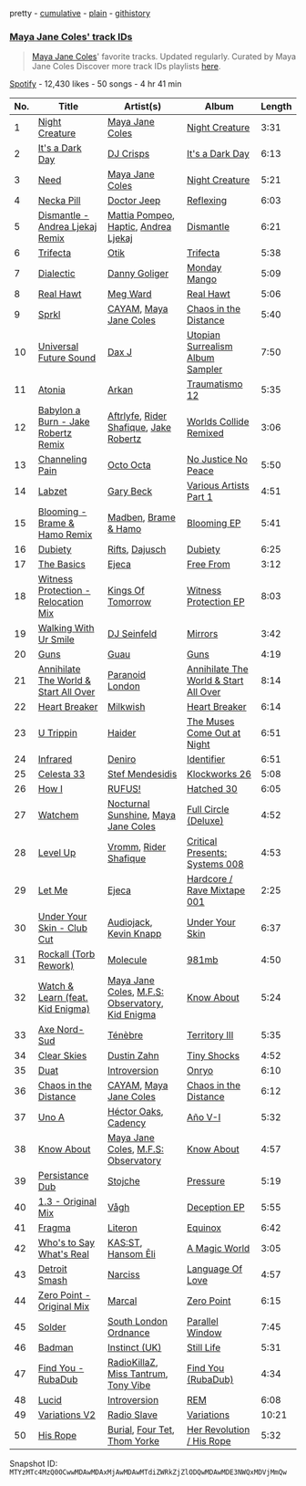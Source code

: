 pretty - [cumulative](/playlists/cumulative/37i9dQZF1DWZkxJwAfCZA3.md) - [plain](/playlists/plain/37i9dQZF1DWZkxJwAfCZA3) - [githistory](https://github.githistory.xyz/mackorone/spotify-playlist-archive/blob/main/playlists/plain/37i9dQZF1DWZkxJwAfCZA3)

### [Maya Jane Coles' track IDs](https://open.spotify.com/playlist/37i9dQZF1DWZkxJwAfCZA3)

> <a href="spotify:artist:6TshTCYwh9ySzOO6Jy4Ux2"> Maya Jane Coles</a>' favorite tracks\. Updated regularly\. Curated by Maya Jane Coles Discover more track IDs playlists <a href="spotify:genre:track\_id">here</a>.

[Spotify](https://open.spotify.com/user/spotify) - 12,430 likes - 50 songs - 4 hr 41 min

| No. | Title | Artist(s) | Album | Length |
|---|---|---|---|---|
| 1 | [Night Creature](https://open.spotify.com/track/5MuUzPDNWyx1om4weXR6vB) | [Maya Jane Coles](https://open.spotify.com/artist/6TshTCYwh9ySzOO6Jy4Ux2) | [Night Creature](https://open.spotify.com/album/2jye5HOLZkOmO2p97B3fgU) | 3:31 |
| 2 | [It's a Dark Day](https://open.spotify.com/track/6vmb3xoRlhN1jc9hX2nLJD) | [DJ Crisps](https://open.spotify.com/artist/0rgmU5SJvHMWARMPDL6b80) | [It's a Dark Day](https://open.spotify.com/album/1aFm8MdagUI5VYtJHYZ0rl) | 6:13 |
| 3 | [Need](https://open.spotify.com/track/54hUH7dN3z9FphmVtYmAQE) | [Maya Jane Coles](https://open.spotify.com/artist/6TshTCYwh9ySzOO6Jy4Ux2) | [Night Creature](https://open.spotify.com/album/2jye5HOLZkOmO2p97B3fgU) | 5:21 |
| 4 | [Necka Pill](https://open.spotify.com/track/7mZomWGAbL7EX7eLmQDWUZ) | [Doctor Jeep](https://open.spotify.com/artist/1vBAyx7wNfBDrAmWsGDRdA) | [Reflexing](https://open.spotify.com/album/5VJDthG2gw2dK9crIivZg5) | 6:03 |
| 5 | [Dismantle \- Andrea Ljekaj Remix](https://open.spotify.com/track/0PLaRECDbA8HraLRyFSomc) | [Mattia Pompeo](https://open.spotify.com/artist/7iOxwgFvxljC089yhrvKvE), [Haptic](https://open.spotify.com/artist/1asA1GU6YiNGNqogpjCjr8), [Andrea Ljekaj](https://open.spotify.com/artist/14snAUWcjIpqqnA1pHZaHh) | [Dismantle](https://open.spotify.com/album/1ocYdadCXBPiD67iv7pbWw) | 6:21 |
| 6 | [Trifecta](https://open.spotify.com/track/5CkcQNihN5J4lcDYAcbTPn) | [Otik](https://open.spotify.com/artist/6yvENIf7GmNwYnspB8UCpB) | [Trifecta](https://open.spotify.com/album/2icTuxL1jz7zgxUJKhnMKG) | 5:38 |
| 7 | [Dialectic](https://open.spotify.com/track/1nUfRrP72sNUK9tZXKIUUe) | [Danny Goliger](https://open.spotify.com/artist/58hwRYvd98tYQPesSo9bHi) | [Monday Mango](https://open.spotify.com/album/3XhDiyHzmSkeYanjv1zGIc) | 5:09 |
| 8 | [Real Hawt](https://open.spotify.com/track/7s12v8WY72vTwpbBGjCrN3) | [Meg Ward](https://open.spotify.com/artist/2mD3jEYpdABPmYGMkwIp8s) | [Real Hawt](https://open.spotify.com/album/1xBgHCOPvBXxdLPteOGr0w) | 5:06 |
| 9 | [Sprkl](https://open.spotify.com/track/1J9bBev3iEioXxcmhviEzx) | [CAYAM](https://open.spotify.com/artist/2aysJuzHqgXqkPJDwwB6a1), [Maya Jane Coles](https://open.spotify.com/artist/6TshTCYwh9ySzOO6Jy4Ux2) | [Chaos in the Distance](https://open.spotify.com/album/2n9l0wW4X2UI1jWyipbkxF) | 5:40 |
| 10 | [Universal Future Sound](https://open.spotify.com/track/4WOv3gcmyMcGDlnbN7PQEN) | [Dax J](https://open.spotify.com/artist/2zJJIWKT0LiwdxcwW9RajQ) | [Utopian Surrealism Album Sampler](https://open.spotify.com/album/47jv3feIZiGRmDJVnRoPmT) | 7:50 |
| 11 | [Atonia](https://open.spotify.com/track/4r8QRUSkgtoBQYRjhRX2Me) | [Arkan](https://open.spotify.com/artist/2cr1yLhEpDBjgc7o4dn2vH) | [Traumatismo 12](https://open.spotify.com/album/3TeCrp9S0gE3MB19c8MT7D) | 5:35 |
| 12 | [Babylon a Burn \- Jake Robertz Remix](https://open.spotify.com/track/0XiVeTc9Q4AONIkE916xMA) | [Aftrlyfe](https://open.spotify.com/artist/7mbw58Fb9n2Ng9v0F3gE6E), [Rider Shafique](https://open.spotify.com/artist/3Q0LSoV64A2FTwAFCzyDyq), [Jake Robertz](https://open.spotify.com/artist/3ZXVfURG8LY8OX4lY4SYhG) | [Worlds Collide Remixed](https://open.spotify.com/album/5wCom3NrqRHnWSidPku2Zz) | 3:06 |
| 13 | [Channeling Pain](https://open.spotify.com/track/0rdNHSO1pIkIZer895nvOm) | [Octo Octa](https://open.spotify.com/artist/2GH8Mzo3Ur1AdOnGUUpt17) | [No Justice No Peace](https://open.spotify.com/album/5oWXPHjjXF9OOZnWHyZOzJ) | 5:50 |
| 14 | [Labzet](https://open.spotify.com/track/6lFNz8vUroTmBxBSVOfkXL) | [Gary Beck](https://open.spotify.com/artist/1mUVjZFnDM8mHpi4fR2bPC) | [Various Artists Part 1](https://open.spotify.com/album/1V92q6FrPsmTtIsAeR9Bdn) | 4:51 |
| 15 | [Blooming \- Brame & Hamo Remix](https://open.spotify.com/track/0V0LuHEeOLczTGpPOJEVIO) | [Madben](https://open.spotify.com/artist/1Ky9YENYbC5XUBRGLQUZBY), [Brame & Hamo](https://open.spotify.com/artist/0GH3NHvWddE49Egn2D5aRg) | [Blooming EP](https://open.spotify.com/album/6irUDp1xFlAKOX9UHuEgwq) | 5:41 |
| 16 | [Dubiety](https://open.spotify.com/track/2hwBrj2PqhxgJoi0ccdHld) | [Rifts](https://open.spotify.com/artist/5vDHnSAgdtgDrKHWTfs2Q6), [Dajusch](https://open.spotify.com/artist/43eVCcB2JEmLmw5s4KktWz) | [Dubiety](https://open.spotify.com/album/1CvkLe07Vj3ttjw6u5cVtL) | 6:25 |
| 17 | [The Basics](https://open.spotify.com/track/7lUCUzwnOY0twtP8Nu8wyY) | [Ejeca](https://open.spotify.com/artist/0tSC9Vot7WlR1MsLBqQ9HX) | [Free From](https://open.spotify.com/album/77fs6DZ0Fy2LbsDuc9EpiP) | 3:12 |
| 18 | [Witness Protection \- Relocation Mix](https://open.spotify.com/track/18tkbTqvYZLjkAX3cW8RQu) | [Kings Of Tomorrow](https://open.spotify.com/artist/2b8d0BREA7r3nbVhD649yX) | [Witness Protection EP](https://open.spotify.com/album/0XRYknxhjpICYdW0U4vRSQ) | 8:03 |
| 19 | [Walking With Ur Smile](https://open.spotify.com/track/469tf6NgOf4nscrty0G9Us) | [DJ Seinfeld](https://open.spotify.com/artist/37YzpfBeFju8QRZ3g0Ha1Q) | [Mirrors](https://open.spotify.com/album/7FvnTARvgjUyWnUT0flUN7) | 3:42 |
| 20 | [Guns](https://open.spotify.com/track/60IzOczom5b0OCdryKqutH) | [Guau](https://open.spotify.com/artist/3B09YsVwUYEmbxDAHqJhvs) | [Guns](https://open.spotify.com/album/3wbk0LqWoZ0Azv7hp3iUlS) | 4:19 |
| 21 | [Annihilate The World & Start All Over](https://open.spotify.com/track/6B1Wi5Cu0V8dSlsu1o4i3T) | [Paranoid London](https://open.spotify.com/artist/0KyUH5WmspOhuIQAnw42Fb) | [Annihilate The World & Start All Over](https://open.spotify.com/album/1IvuaFYrXMgYehTdCuJUkj) | 8:14 |
| 22 | [Heart Breaker](https://open.spotify.com/track/4WVuuNGFq9CusXUdaviYPd) | [Milkwish](https://open.spotify.com/artist/1O50w1bZK5APgtWSD0qVjv) | [Heart Breaker](https://open.spotify.com/album/1UG9lHQS3y5z56owpsLlI1) | 6:14 |
| 23 | [U Trippin](https://open.spotify.com/track/10cj75OrGOzk9ACiG39CzQ) | [Haider](https://open.spotify.com/artist/7L7XkH1dMZGeedtOdYOVLF) | [The Muses Come Out at Night](https://open.spotify.com/album/6oklxHW7orD7EDYfSwO3Rh) | 6:51 |
| 24 | [Infrared](https://open.spotify.com/track/0SGiDqVr37ZzbKoHPtygJC) | [Deniro](https://open.spotify.com/artist/5OoDtYl4zYEnvAtFSxqf2W) | [Identifier](https://open.spotify.com/album/7qGpE1HoHANnQSeXnBVSsI) | 6:51 |
| 25 | [Celesta 33](https://open.spotify.com/track/5LiR4vN7hWQwv7OJKsfbj3) | [Stef Mendesidis](https://open.spotify.com/artist/0V2TzRR7BczSNMxDyCIL1J) | [Klockworks 26](https://open.spotify.com/album/30AmILfevLO4r5k7HAIMP1) | 5:08 |
| 26 | [How I](https://open.spotify.com/track/0Or359N2JTZz5wfy4Fyt45) | [RUFUS!](https://open.spotify.com/artist/42Ay6NrtRwtWHFbUBgmzOj) | [Hatched 30](https://open.spotify.com/album/4SNahl6SnPKSTIPPrCkj5J) | 6:05 |
| 27 | [Watchem](https://open.spotify.com/track/5V3Fl99ZzV7s9NBvjNM3W2) | [Nocturnal Sunshine](https://open.spotify.com/artist/1BiGjy3Kg99ZgL7E2Qb4Td), [Maya Jane Coles](https://open.spotify.com/artist/6TshTCYwh9ySzOO6Jy4Ux2) | [Full Circle \(Deluxe\)](https://open.spotify.com/album/1K91rH2qhN5jscP5pwtx3V) | 4:52 |
| 28 | [Level Up](https://open.spotify.com/track/5WKsMalbtNNg4BOhskDSQD) | [Vromm](https://open.spotify.com/artist/2GDXx20hz7WhCHcgrzfJ0S), [Rider Shafique](https://open.spotify.com/artist/3Q0LSoV64A2FTwAFCzyDyq) | [Critical Presents: Systems 008](https://open.spotify.com/album/0rB8B4OHu2ZU3NYhUh96Px) | 4:53 |
| 29 | [Let Me](https://open.spotify.com/track/4ccFlJTXL6aBG4XLz9Sbnz) | [Ejeca](https://open.spotify.com/artist/0tSC9Vot7WlR1MsLBqQ9HX) | [Hardcore / Rave Mixtape 001](https://open.spotify.com/album/6i1UgV4xgOQV7mniCKGV4D) | 2:25 |
| 30 | [Under Your Skin \- Club Cut](https://open.spotify.com/track/5XIwAp8P2t0ej7vh3CCqFm) | [Audiojack](https://open.spotify.com/artist/3Uvzk4iffO4mvchgRNJjbs), [Kevin Knapp](https://open.spotify.com/artist/1qhZdOpfyWk2RbhTCpbAkv) | [Under Your Skin](https://open.spotify.com/album/5SbC5SyzpAGs9VnzKOFfjI) | 6:37 |
| 31 | [Rockall \(Torb Rework\)](https://open.spotify.com/track/6PNJLp2HH5SZPUR8ZtAFij) | [Molecule](https://open.spotify.com/artist/6y8T4AwjB0B1vVwU0O4n2x) | [981mb](https://open.spotify.com/album/5E9buECo7oPtJPafPT9sTO) | 4:50 |
| 32 | [Watch & Learn \(feat\. Kid Enigma\)](https://open.spotify.com/track/5wAo9QTLppPX6bJBlSL6rh) | [Maya Jane Coles](https://open.spotify.com/artist/6TshTCYwh9ySzOO6Jy4Ux2), [M.F.S: Observatory](https://open.spotify.com/artist/0UNvC4HpuvEq34FrRSePW8), [Kid Enigma](https://open.spotify.com/artist/6xh20mDGCfR9jH2tYotdBE) | [Know About](https://open.spotify.com/album/5Mb42Z0ajvNfN0uDXNAgrB) | 5:24 |
| 33 | [Axe Nord\-Sud](https://open.spotify.com/track/1HsMIxRWkaae0ju7JIEGxh) | [Ténèbre](https://open.spotify.com/artist/6vzW5RpSfm0rFhNouR5J3E) | [Territory III](https://open.spotify.com/album/1VE2bwwZHlkMUdTOScdIMg) | 5:35 |
| 34 | [Clear Skies](https://open.spotify.com/track/0A8tgWH38E0s5n5iCwfvAU) | [Dustin Zahn](https://open.spotify.com/artist/6ScDJaxsDqmtEB0CZY3WAC) | [Tiny Shocks](https://open.spotify.com/album/3Bqx8SdEbAzx48FMM7UE6A) | 4:52 |
| 35 | [Duat](https://open.spotify.com/track/5Hyns7jBXNFQ8QU5QSUpWl) | [Introversion](https://open.spotify.com/artist/7qXRl6cKc9zsbV0ekjUQKm) | [Onryo](https://open.spotify.com/album/7FLffI1hePBCjjOi7umUZ1) | 6:10 |
| 36 | [Chaos in the Distance](https://open.spotify.com/track/2dNYZepmpo2RrnytcoZTrW) | [CAYAM](https://open.spotify.com/artist/2aysJuzHqgXqkPJDwwB6a1), [Maya Jane Coles](https://open.spotify.com/artist/6TshTCYwh9ySzOO6Jy4Ux2) | [Chaos in the Distance](https://open.spotify.com/album/2n9l0wW4X2UI1jWyipbkxF) | 6:12 |
| 37 | [Uno A](https://open.spotify.com/track/7iJlLsF5jj3JBwcIDtq0EB) | [Héctor Oaks](https://open.spotify.com/artist/2FZAQdFEANNv5Gi29PI10x), [Cadency](https://open.spotify.com/artist/7vtfW4vufE4fom6V6PSIgD) | [Año V\-I](https://open.spotify.com/album/0yvbaYBJiYhcPT2J1fhtk6) | 5:32 |
| 38 | [Know About](https://open.spotify.com/track/36qBEWI66VcB7MdnS9nIuM) | [Maya Jane Coles](https://open.spotify.com/artist/6TshTCYwh9ySzOO6Jy4Ux2), [M.F.S: Observatory](https://open.spotify.com/artist/0UNvC4HpuvEq34FrRSePW8) | [Know About](https://open.spotify.com/album/5Mb42Z0ajvNfN0uDXNAgrB) | 4:57 |
| 39 | [Persistance Dub](https://open.spotify.com/track/6xFlXhvM2UCHmrKanYpU1k) | [Stojche](https://open.spotify.com/artist/41TlIMa34bMl5ZZZUp55dn) | [Pressure](https://open.spotify.com/album/4EGT6JMuC488EMmYjiE9NY) | 5:19 |
| 40 | [1.3 \- Original Mix](https://open.spotify.com/track/76CwcDRccDzNjrBJLkuDsY) | [Vågh](https://open.spotify.com/artist/4CCDoIlomaVNquOackuAtd) | [Deception EP](https://open.spotify.com/album/5odEuc1NfixSZpdlC5Wt7w) | 5:55 |
| 41 | [Fragma](https://open.spotify.com/track/3tqEGkK8YTvCfUzosEhZbs) | [Literon](https://open.spotify.com/artist/1s9IhdI8fSScFz1FvE16Qm) | [Equinox](https://open.spotify.com/album/4IWwmIwUwjUPKYgivgYZ8n) | 6:42 |
| 42 | [Who's to Say What's Real](https://open.spotify.com/track/4vn2amrvydbs4i4GsAASfg) | [KAS:ST](https://open.spotify.com/artist/7orlzf5LTqSnCzURkZFebN), [Hansom Ēli](https://open.spotify.com/artist/6NwI5CAoRbYCTWCiCiQ7Dh) | [A Magic World](https://open.spotify.com/album/3uW3PwT40SJKQDfhrLvwNY) | 3:05 |
| 43 | [Detroit Smash](https://open.spotify.com/track/1JQ86ttoKmzceBC5Zjb43u) | [Narciss](https://open.spotify.com/artist/7jEmLGxzh2RuOwdj96tlyL) | [Language Of Love](https://open.spotify.com/album/2rQgsu3w89RoMEJtjoxnU9) | 4:57 |
| 44 | [Zero Point \- Original Mix](https://open.spotify.com/track/6Ps3mfRVpyvBNLOnlw9SPY) | [Marcal](https://open.spotify.com/artist/6XVtxL4WRwoEqB1BpLel6y) | [Zero Point](https://open.spotify.com/album/5LR4TKh2ZmUGGVIbamQC1l) | 6:15 |
| 45 | [Solder](https://open.spotify.com/track/6fQ49NEpr8FuU5y2JFq88r) | [South London Ordnance](https://open.spotify.com/artist/2UoNSVTAosNF8nIOjp1V8s) | [Parallel Window](https://open.spotify.com/album/0Tws34iWVz7dVDodZWxYDL) | 7:45 |
| 46 | [Badman](https://open.spotify.com/track/5NkbtBoUOsID3oD8EfqUZR) | [Instinct \(UK\)](https://open.spotify.com/artist/2sl9ekjwH9yLHO9JLA7BVH) | [Still Life](https://open.spotify.com/album/1VJqseeHvHzPZInUpzxYoY) | 5:31 |
| 47 | [Find You \- RubaDub](https://open.spotify.com/track/7Mi9HJy7oY42htnxiWe9HD) | [RadioKillaZ](https://open.spotify.com/artist/619gPltOje4v1XU4zZIkrg), [Miss Tantrum](https://open.spotify.com/artist/5St6syTYSUCyu9gawvF1gq), [Tony Vibe](https://open.spotify.com/artist/2JueMH9gaRWar9P5X2gnCL) | [Find You \(RubaDub\)](https://open.spotify.com/album/30aOttmUJVkk4BJ9VDou6h) | 4:34 |
| 48 | [Lucid](https://open.spotify.com/track/74sbcxEm7TdKuXjUPqRuhY) | [Introversion](https://open.spotify.com/artist/7qXRl6cKc9zsbV0ekjUQKm) | [REM](https://open.spotify.com/album/5iGqWO4Qz6iLOkZTHDJDGP) | 6:08 |
| 49 | [Variations V2](https://open.spotify.com/track/4C44mvn338js9xEr9X1VMu) | [Radio Slave](https://open.spotify.com/artist/4rzWjR3L3M54c6I25NzdM3) | [Variations](https://open.spotify.com/album/5VBzQX4oT4rFbFo2jLryus) | 10:21 |
| 50 | [His Rope](https://open.spotify.com/track/02epNlK5mV917A8TzXoxso) | [Burial](https://open.spotify.com/artist/0uCCBpmg6MrPb1KY2msceF), [Four Tet](https://open.spotify.com/artist/7Eu1txygG6nJttLHbZdQOh), [Thom Yorke](https://open.spotify.com/artist/4CvTDPKA6W06DRfBnZKrau) | [Her Revolution / His Rope](https://open.spotify.com/album/4ciK8DtBglOBd0FYznsg98) | 5:32 |

Snapshot ID: `MTYzMTc4MzQ0OCwwMDAwMDAxMjAwMDAwMTdiZWRkZjZlODQwMDAwMDE3NWQxMDVjMmQw`
